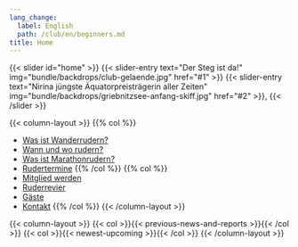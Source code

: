```yaml
---
lang_change:
  label: English
  path: /club/en/beginners.md
title: Home
---
```


{{< slider id="home" >}}
    {{< slider-entry
        text="Der Steg ist da!"
        img="bundle/backdrops/club-gelaende.jpg"
        href="#1" >}}
    {{< slider-entry
        text="Nirina jüngste Äquatorpreisträgerin aller Zeiten"
        img="bundle/backdrops/griebnitzsee-anfang-skiff.jpg"
        href="#2" >}},
{{< /slider >}}

{{< column-layout >}}
{{% col %}}
- [Was ist Wanderrudern?](/club/anfaenger/was-ist-wanderrudern)
- [Wann und wo rudern?](/club/anfaenger/wann-und-wo-rudern)
- [Was ist Marathonrudern?](/club/marathon)
- [Rudertermine](/club/wochentermine)
{{% /col %}}
{{% col %}}
- [Mitglied werden](/club/anfaenger/mitgliedschaft)
- [Ruderrevier](/club/anfaenger/ruderrevier)
- [Gäste](/club/gaeste)
- [Kontakt](/club/vorstand)
{{% /col %}}
{{< /column-layout >}}

{{< column-layout >}}
    {{< col >}}{{< previous-news-and-reports >}}{{< /col >}}
    {{< col >}}{{< newest-upcoming >}}{{< /col >}}
{{< /column-layout >}}

